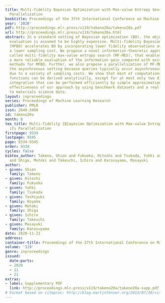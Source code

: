```yaml
---
title: Multi-fidelity Bayesian Optimization with Max-value Entropy Search and its
  Parallelization
booktitle: Proceedings of the 37th International Conference on Machine Learning
year: '2020'
pdf: http://proceedings.mlr.press/v119/takeno20a/takeno20a.pdf
url: http://proceedings.mlr.press/v119/takeno20a.html
abstract: In a standard setting of Bayesian optimization (BO), the objective function
  evaluation is assumed to be highly expensive. Multi-fidelity Bayesian optimization
  (MFBO) accelerates BO by incorporating lower fidelity observations available with
  a lower sampling cost. We propose a novel information-theoretic approach to MFBO,
  called multi-fidelity max-value entropy search (MF-MES), that enables us to obtain
  a more reliable evaluation of the information gain compared with existing information-based
  methods for MFBO. Further, we also propose a parallelization of MF-MES mainly for
  the asynchronous setting because queries typically occur asynchronously in MFBO
  due to a variety of sampling costs. We show that most of computations in our acquisition
  functions can be derived analytically, except for at most only two dimensional numerical
  integration that can be performed efficiently by simple approximations. We demonstrate
  effectiveness of our approach by using benchmark datasets and a real-world application
  to materials science data.
layout: inproceedings
series: Proceedings of Machine Learning Research
publisher: PMLR
issn: 2640-3498
id: takeno20a
month: 0
tex_title: Multi-fidelity {B}ayesian Optimization with Max-value Entropy Search and
  its Parallelization
firstpage: 9334
lastpage: 9345
page: 9334-9345
order: 9334
cycles: false
bibtex_author: Takeno, Shion and Fukuoka, Hitoshi and Tsukada, Yuhki and Koyama, Toshiyuki
  and Shiga, Motoki and Takeuchi, Ichiro and Karasuyama, Masayuki
author:
- given: Shion
  family: Takeno
- given: Hitoshi
  family: Fukuoka
- given: Yuhki
  family: Tsukada
- given: Toshiyuki
  family: Koyama
- given: Motoki
  family: Shiga
- given: Ichiro
  family: Takeuchi
- given: Masayuki
  family: Karasuyama
date: 2020-11-21
address: 
container-title: Proceedings of the 37th International Conference on Machine Learning
volume: '119'
genre: inproceedings
issued:
  date-parts:
  - 2020
  - 11
  - 21
extras:
- label: Supplementary PDF
  link: http://proceedings.mlr.press/v119/takeno20a/takeno20a-supp.pdf
# Format based on citeproc: http://blog.martinfenner.org/2013/07/30/citeproc-yaml-for-bibliographies/
---
```

